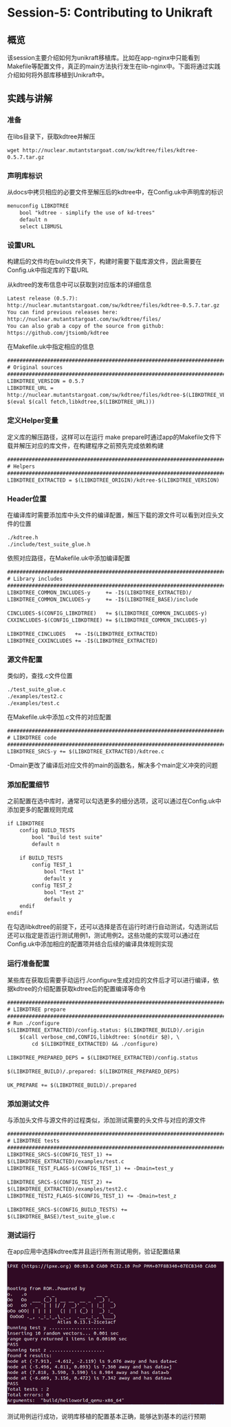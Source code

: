 # Session-5: Contributing to Unikraft

## 概览

该session主要介绍如何为unikraft移植库。比如在app-nginx中只能看到Makefile等配置文件，真正的main方法执行发生在lib-nginx中。下面将通过实践介绍如何将外部库移植到Unikraft中。

## 实践与讲解

### 准备

在libs目录下，获取kdtree并解压

```
wget http://nuclear.mutantstargoat.com/sw/kdtree/files/kdtree-0.5.7.tar.gz
```

### 声明库标识

从docs中拷贝相应的必要文件至解压后的kdtree中，在Config.uk中声明库的标识

```
menuconfig LIBKDTREE
	bool "kdtree - simplify the use of kd-trees"
	default n
	select LIBMUSL
```

### 设置URL

构建后的文件均在build文件夹下，构建时需要下载库源文件，因此需要在Config.uk中指定库的下载URL

从kdtree的发布信息中可以获取到对应版本的详细信息

```
Latest release (0.5.7): http://nuclear.mutantstargoat.com/sw/kdtree/files/kdtree-0.5.7.tar.gz
You can find previous releases here: http://nuclear.mutantstargoat.com/sw/kdtree/files/
You can also grab a copy of the source from github: https://github.com/jtsiomb/kdtree
```

在Makefile.uk中指定相应的信息

```
################################################################################
# Original sources
################################################################################
LIBKDTREE_VERSION = 0.5.7
LIBKDTREE_URL = http://nuclear.mutantstargoat.com/sw/kdtree/files/kdtree-$(LIBKDTREE_VERSION).tar.gz
$(eval $(call fetch,libkdtree,$(LIBKDTREE_URL)))
```

### 定义Helper变量

定义库的解压路径，这样可以在运行 make prepare时通过app的Makefile文件下载并解压对应的库文件，在构建程序之前预先完成依赖构建

```
################################################################################
# Helpers
################################################################################
LIBKDTREE_EXTRACTED = $(LIBKDTREE_ORIGIN)/kdtree-$(LIBKDTREE_VERSION)
```

### Header位置

在编译库时需要添加库中头文件的编译配置，解压下载的源文件可以看到对应头文件的位置

```
./kdtree.h
./include/test_suite_glue.h
```

依照对应路径，在Makefile.uk中添加编译配置

```
################################################################################
# Library includes
################################################################################
LIBKDTREE_COMMON_INCLUDES-y     += -I$(LIBKDTREE_EXTRACTED)/
LIBKDTREE_COMMON_INCLUDES-y     += -I$(LIBKDTREE_BASE)/include

CINCLUDES-$(CONFIG_LIBKDTREE)   += $(LIBKDTREE_COMMON_INCLUDES-y)
CXXINCLUDES-$(CONFIG_LIBKDTREE) += $(LIBKDTREE_COMMON_INCLUDES-y)

LIBKDTREE_CINCLUDES   += -I$(LIBKDTREE_EXTRACTED)
LIBKDTREE_CXXINCLUDES += -I$(LIBKDTREE_EXTRACTED)
```

### 源文件配置

类似的，查找.c文件位置

```
./test_suite_glue.c
./examples/test2.c
./examples/test.c
```

在Makefile.uk中添加.c文件的对应配置

```
################################################################################
# LIBKDTREE code
################################################################################
LIBKDTREE_SRCS-y += $(LIBKDTREE_EXTRACTED)/kdtree.c
```

-Dmain更改了编译后对应文件的main的函数名，解决多个main定义冲突的问题

### 添加配置细节

之前配置在选中库时，通常可以勾选更多的细分选项，这可以通过在Config.uk中添加更多的配置规则完成

```
if LIBKDTREE
	config BUILD_TESTS
		bool "Build test suite"
		default n
		
	if BUILD_TESTS
		config TEST_1
			bool "Test 1"
			default y
		config TEST_2
			bool "Test 2"
			default y
	endif
endif
```

在勾选libkdtree的前提下，还可以选择是否在运行时进行自动测试，勾选测试后还可以指定是否运行测试用例1，测试用例2。这些功能的实现可以通过在Config.uk中添加相应的配置项并结合后续的编译具体规则实现

### 运行准备配置

某些库在获取后需要手动运行./configure生成对应的文件后才可以进行编译，依据kdtree的介绍配置获取kdtree后的配置编译等命令

```
################################################################################
# LIBKDTREE prepare
################################################################################
# Run ./configure
$(LIBKDTREE_EXTRACTED)/config.status: $(LIBKDTREE_BUILD)/.origin
	$(call verbose_cmd,CONFIG,libkdtree: $(notdir $@), \
		cd $(LIBKDTREE_EXTRACTED) && ./configure)

LIBKDTREE_PREPARED_DEPS = $(LIBKDTREE_EXTRACTED)/config.status

$(LIBKDTREE_BUILD)/.prepared: $(LIBKDTREE_PREPARED_DEPS)

UK_PREPARE += $(LIBKDTREE_BUILD)/.prepared
```

### 添加测试文件

与添加头文件与源文件的过程类似，添加测试需要的头文件与对应的源文件

```
################################################################################
# LIBKDTREE tests
################################################################################
LIBKDTREE_SRCS-$(CONFIG_TEST_1) += $(LIBKDTREE_EXTRACTED)/examples/test.c
LIBKDTREE_TEST_FLAGS-$(CONFIG_TEST_1) += -Dmain=test_y

LIBKDTREE_SRCS-$(CONFIG_TEST_2) += $(LIBKDTREE_EXTRACTED)/examples/test2.c
LIBKDTREE_TEST2_FLAGS-$(CONFIG_TEST_1) += -Dmain=test_z

LIBKDTREE_SRCS-$(CONFIG_BUILD_TESTS) += $(LIBKDTREE_BASE)/test_suite_glue.c
```

### 测试运行

在app应用中选择kdtree库并且运行所有测试用例，验证配置结果

![image-20230715094842905](./images/image-20230715094842905.png)

测试用例运行成功，说明库移植的配置基本正确，能够达到基本的运行预期